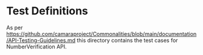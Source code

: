 # Test Definitions

As per https://github.com/camaraproject/Commonalities/blob/main/documentation/API-Testing-Guidelines.md this directory contains the test cases for NumberVerification API.

